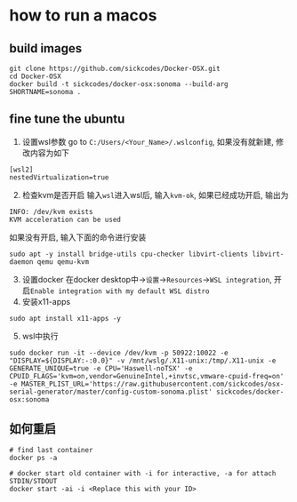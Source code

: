 # how to run a macos
## build images
```text
git clone https://github.com/sickcodes/Docker-OSX.git
cd Docker-OSX
docker build -t sickcodes/docker-osx:sonoma --build-arg SHORTNAME=sonoma .
```
## fine tune the ubuntu
1. 设置wsl参数
go to `C:/Users/<Your_Name>/.wslconfig`, 如果没有就新建, 修改内容为如下
```text
[wsl2]
nestedVirtualization=true
```
2. 检查kvm是否开启
输入`wsl`进入wsl后, 输入`kvm-ok`, 如果已经成功开启, 输出为
```text
INFO: /dev/kvm exists
KVM acceleration can be used
```
如果没有开启, 输入下面的命令进行安装
```text
sudo apt -y install bridge-utils cpu-checker libvirt-clients libvirt-daemon qemu qemu-kvm
```
3. 设置docker
在docker desktop中->`设置`->`Resources`->`WSL integration`, 开启`Enable integration with my default WSL distro`
4. 安装x11-apps
```text
sudo apt install x11-apps -y
```
5. wsl中执行
```text
sudo docker run -it --device /dev/kvm -p 50922:10022 -e "DISPLAY=${DISPLAY:-:0.0}" -v /mnt/wslg/.X11-unix:/tmp/.X11-unix -e GENERATE_UNIQUE=true -e CPU='Haswell-noTSX' -e CPUID_FLAGS='kvm=on,vendor=GenuineIntel,+invtsc,vmware-cpuid-freq=on' -e MASTER_PLIST_URL='https://raw.githubusercontent.com/sickcodes/osx-serial-generator/master/config-custom-sonoma.plist' sickcodes/docker-osx:sonoma
```

## 如何重启
```text
# find last container
docker ps -a

# docker start old container with -i for interactive, -a for attach STDIN/STDOUT
docker start -ai -i <Replace this with your ID>
```

